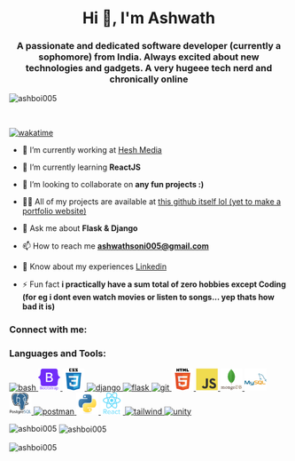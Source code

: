 <h1 align="center">Hi 👋, I'm Ashwath</h1>
<h3 align="center">A passionate and dedicated software developer (currently a sophomore) from India. Always excited about new technologies and gadgets. A very hugeee tech nerd and chronically online</h3>

<p align="left"> <img src="https://komarev.com/ghpvc/?username=ashboi005&label=Profile%20views&color=0e75b6&style=flat" alt="ashboi005" /> </p>
<img
  src="https://github.com/ashboi005/ashboi005/blob/main/images/stat.svg"
  alt=""
/>

[![wakatime](https://wakatime.com/badge/user/5e56bf80-8956-49e9-85b0-61faa0b9659c.svg)](https://wakatime.com/badge/user/5e56bf80-8956-49e9-85b0-61faa0b9659c/project/76acdfb0-b4a8-467d-9ce9-2239f680d183)

- 🔭 I’m currently working at [Hesh Media](www.heshmedia.in)

- 🌱 I’m currently learning **ReactJS**

- 👯 I’m looking to collaborate on **any fun projects :)**

- 👨‍💻 All of my projects are available at [this github itself lol (yet to make a portfolio website)](github.com/ashboi005)

- 💬 Ask me about **Flask & Django**

- 📫 How to reach me **ashwathsoni005@gmail.com**

- 📄 Know about my experiences [Linkedin](https://www.linkedin.com/in/ashwath-soni-b5bba32ba/)

- ⚡ Fun fact **i practically have a sum total of zero hobbies except Coding (for eg i dont even watch movies or listen to songs... yep thats how bad it is)**

<h3 align="left">Connect with me:</h3>
<p align="left">
</p>

<h3 align="left">Languages and Tools:</h3>
<p align="left"> <a href="https://www.gnu.org/software/bash/" target="_blank" rel="noreferrer"> <img src="https://www.vectorlogo.zone/logos/gnu_bash/gnu_bash-icon.svg" alt="bash" width="40" height="40"/> </a> <a href="https://getbootstrap.com" target="_blank" rel="noreferrer"> <img src="https://raw.githubusercontent.com/devicons/devicon/master/icons/bootstrap/bootstrap-plain-wordmark.svg" alt="bootstrap" width="40" height="40"/> </a> <a href="https://www.w3schools.com/css/" target="_blank" rel="noreferrer"> <img src="https://raw.githubusercontent.com/devicons/devicon/master/icons/css3/css3-original-wordmark.svg" alt="css3" width="40" height="40"/> </a> <a href="https://www.djangoproject.com/" target="_blank" rel="noreferrer"> <img src="https://cdn.worldvectorlogo.com/logos/django.svg" alt="django" width="40" height="40"/> </a> <a href="https://flask.palletsprojects.com/" target="_blank" rel="noreferrer"> <img src="https://www.vectorlogo.zone/logos/pocoo_flask/pocoo_flask-icon.svg" alt="flask" width="40" height="40"/> </a> <a href="https://git-scm.com/" target="_blank" rel="noreferrer"> <img src="https://www.vectorlogo.zone/logos/git-scm/git-scm-icon.svg" alt="git" width="40" height="40"/> </a> <a href="https://www.w3.org/html/" target="_blank" rel="noreferrer"> <img src="https://raw.githubusercontent.com/devicons/devicon/master/icons/html5/html5-original-wordmark.svg" alt="html5" width="40" height="40"/> </a> <a href="https://developer.mozilla.org/en-US/docs/Web/JavaScript" target="_blank" rel="noreferrer"> <img src="https://raw.githubusercontent.com/devicons/devicon/master/icons/javascript/javascript-original.svg" alt="javascript" width="40" height="40"/> </a> <a href="https://www.mongodb.com/" target="_blank" rel="noreferrer"> <img src="https://raw.githubusercontent.com/devicons/devicon/master/icons/mongodb/mongodb-original-wordmark.svg" alt="mongodb" width="40" height="40"/> </a> <a href="https://www.mysql.com/" target="_blank" rel="noreferrer"> <img src="https://raw.githubusercontent.com/devicons/devicon/master/icons/mysql/mysql-original-wordmark.svg" alt="mysql" width="40" height="40"/> </a> <a href="https://www.postgresql.org" target="_blank" rel="noreferrer"> <img src="https://raw.githubusercontent.com/devicons/devicon/master/icons/postgresql/postgresql-original-wordmark.svg" alt="postgresql" width="40" height="40"/> </a> <a href="https://postman.com" target="_blank" rel="noreferrer"> <img src="https://www.vectorlogo.zone/logos/getpostman/getpostman-icon.svg" alt="postman" width="40" height="40"/> </a> <a href="https://www.python.org" target="_blank" rel="noreferrer"> <img src="https://raw.githubusercontent.com/devicons/devicon/master/icons/python/python-original.svg" alt="python" width="40" height="40"/> </a> <a href="https://reactjs.org/" target="_blank" rel="noreferrer"> <img src="https://raw.githubusercontent.com/devicons/devicon/master/icons/react/react-original-wordmark.svg" alt="react" width="40" height="40"/> </a> <a href="https://tailwindcss.com/" target="_blank" rel="noreferrer"> <img src="https://www.vectorlogo.zone/logos/tailwindcss/tailwindcss-icon.svg" alt="tailwind" width="40" height="40"/> </a> <a href="https://unity.com/" target="_blank" rel="noreferrer"> <img src="https://www.vectorlogo.zone/logos/unity3d/unity3d-icon.svg" alt="unity" width="40" height="40"/> </a> </p>

<p><img align="left" src="https://github-readme-stats.vercel.app/api/top-langs?username=ashboi005&show_icons=true&locale=en&layout=compact" alt="ashboi005" /></p>

<p>&nbsp;<img align="center" src="https://github-readme-stats.vercel.app/api?username=ashboi005&show_icons=true&locale=en" alt="ashboi005" /></p>

<p><img align="center" src="https://github-readme-streak-stats.herokuapp.com/?user=ashboi005&" alt="ashboi005" /></p>

